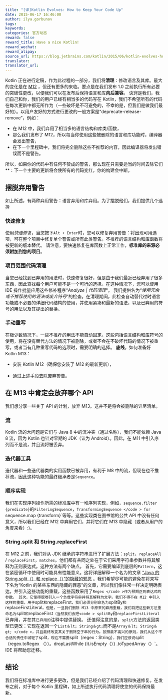 ```yaml
---
title: "[译]Kotlin Evolves: How to Keep Your Code Up"
date: 2015-06-17 16:46:00
author: ilya.gorbunov
tags:
keywords:
categories: 官方动态
reward: false
reward_title: Have a nice Kotlin!
reward_wechat:
reward_alipay:
source_url: https://blog.jetbrains.com/kotlin/2015/06/kotlin-evolves-how-to-keep-your-code-up/
translator:
translator_url:
---
```


Kotlin 正在进行定稿，作为此过程的一部分，我们将**清理**：修改语言及其库。最大的变化是在 [M12](http://blog.jetbrains.com/kotlin/2015/05/kotlin-m12-is-out/) ，但还有更多的来临。要点是在我们发布 1.0 之前执行所有必要的突破性更改，以便我们可以在发布后保持语言和库**向后兼容**。
诀窍是我们，我们自己和你，我们的用户已经有相当多的代码写在 Kotlin，我们不希望所有的代码在每次更新中都无所作为（一些破坏是不可避免的，不幸的是，但我们是做我们最好的）。以用户友好的方式进行更改的一般方案是“deprecate-release-remove”，例如：

* 在 M12 中，我们弃用了相当多的语言结构和库类/函数，
* 那么我们发布了 M12，所以每当你使用这些被删除的语言和库功能时，编译器会发出警告，
* 在下一个里程碑中，我们将完全删除这些不推荐的内容，因此编译器将发出错误而不是警告。

所以，如果你的代码中有任何不赞成的警告，那么现在只需要适当的时间去除它们**：下一个主要的更新将会使所有的代码变红，你的构建会中断。
## 摆脱弃用警告

如上所述，有两种弃用警告：语言弃用和库弃用。为了摆脱他们，我们提供几个选择
<span id =“more-2358”> </span>
### 快速修复

使用*快速修复*，当您按下`Alt + Enter`时，您可以修复弃用警告：将出现可用选项，可在整个项目中修复单个警告或所有此类警告。不推荐的语言结构和库函数将被更新的版本替代。
请注意，要快速修复在库函数上正常工作，**标准库的来源必须附加到您的项目**。
### 项目范围代码清理

当您已经找到已弃用的用法时，快速修复很好，但是由于我们最近已经弃用了很多东西，因此查找每个用户可能不是一个可行的选择。在这种情况下，您可以使用 IDE 操作批量应用这些修补程序“*Analyze | 代码清理*“。
我们提供名为“*使用冗余或不推荐使用的语法或废弃符号*”的检查。在清理期间，此检查自动替代过时语言功能或不必要的详细代码结构的使用，并使用紧凑和最新的语法，以及已弃用的符号的用法以及其提出的替换。
### 手动重写

在极少数情况下，一些不推荐的用法不能自动固定。这些包括语言结构和库符号的使用，将在没有替代方法的情况下被删除，或者不会在不破坏代码的情况下被重写，或者当有几种重写代码的选项时，需要明确的选择。
**底线**。如何准备好 Kotlin M13：<br/>
 - 安装 Kotlin M12（确保您安装了 M12 的最新更新），<br/> <br/>
 - 通过上述手段去除废弃警告。
## 在 M13 中肯定会放弃哪个 API

我们想分享一些关于 API 的计划，放弃 M13。这并不是将会被删除的详尽清单。
### 流

Kotlin 流的大问题是它们与 Java 8 中的流冲突（通过名称），我们不能依赖 Java 8 流，因为 Kotlin 也针对早期的 JDK（认为 Android）。因此，在 M11 中引入序列而不是流，并且流将被丢弃。
### 迭代器工具

迭代器和一些迭代器类的实用函数已被弃用，有利于 M8 中的流，但现在也不推荐流，因此这种功能的最终继承者是`Sequence`。
### 顺序实现

我们在实现序列操作所需的标准库中有一堆序列实现，例如，`sequence.filter {predicate}`的`FilteringSequence`，`TransformingSequence </code > for `sequence.map {transform}`等等。这些实现类在图书馆的公共 API 中没有任何意义，所以我们已经在 M12 中弃用它们，并将它们在 M13 中隐藏（或者从用户的角度来看）:)。
### String.split 和 String.replaceFirst

在 M12 之前，我们对从 JDK 继承的字符串进行了扩展方法：`split`，`replaceAll` / `replaceFirst`，`matches`。他们都有共同之处在于它们采用字符串参数并将其解释为正则表达式。这种方法有两个缺点。
首先，它需要编译到底层的`Pattern`，这在紧密循环中使用时可能具有性能意义。这将详细解释一个名为的文章 [“Java 的 String.split（）和 replace（）”的隐藏的邪恶](http://chrononsystems.com/blog/hidden-evils-of-javas-stringsplit-and-stringr) 。我们希望尽可能的避免在将来写下名为“Kotlin 的某些东西的隐藏的罪恶”的文章，所以我们像往常一样决定明确表达，并引入这些功能的重载，这些函数采用了`Regex </code >作为预期正则表达式的参数。
其次，它使得很难引入一个负载字符串并将其解释为文字。我们不得不在 M12 中引入这样的重载，用于`split`和`replaceFirst`，我们必须分别命名为`splitBy`和`replaceFirstLiteral`。但是，一旦我们删除 M13 中原来的弃用重载，我们将把这些新方法重命名为`split`和`replaceFirst`（当然我们会把<code > splitBy`和`replaceFirstLiteral`已弃用，并在其`已弃用的`注释中提供替换。
还值得注意的是，`split`方法的返回类型已更改：它现在返回一个`List＆lt; String＆gt;`而不是`Array＆lt; String＆gt; </code >，并且最终改变其关于删除空子串的行为。按照最不高兴的原则，我们从这个不合适的责任中减轻了`split`，现在不需要`split（regex：String）`，我们应该说`split（regex.toRegex （））。dropLastWhile {it.isEmpty（）} .toTypedArray（）`。 IDE 将帮助您迁移。
## 结论

我们将在标准库中进行更多更改，但是我们已经介绍了代码清理和快速修复。在发布之前，对于每个 Kotlin 里程碑，如上所述执行代码清理将使您的代码保持最新。
